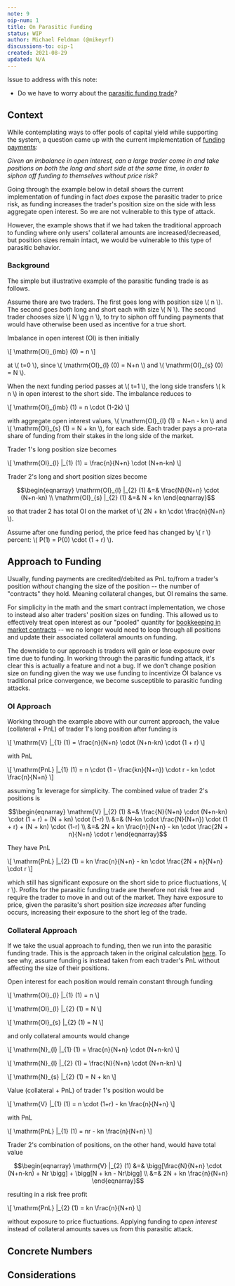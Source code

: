 ```yaml
---
note: 9
oip-num: 1
title: On Parasitic Funding
status: WIP
author: Michael Feldman (@mikeyrf)
discussions-to: oip-1
created: 2021-08-29
updated: N/A
---
```


Issue to address with this note:

- Do we have to worry about the [parasitic funding trade](note-6#parasitic-capital)?


## Context

While contemplating ways to offer pools of capital yield while supporting the system, a question came up with the current implementation of [funding payments](note-1):

*Given an imbalance in open interest, can a large trader come in and take positions on both the long and short side at the same time, in order to siphon off funding to themselves without price risk?*

Going through the example below in detail shows the current implementation of funding in fact *does* expose the parasitic trader to price risk, as funding increases the trader's position size on the side with less aggregate open interest. So we are not vulnerable to this type of attack.

However, the example shows that if we had taken the traditional approach to funding where only users' collateral amounts are increased/decreased, but position sizes remain intact, we would be vulnerable to this type of parasitic behavior.

### Background

The simple but illustrative example of the parasitic funding trade is as follows.

Assume there are two traders. The first goes long with position size \\( n \\). The second goes *both* long and short each with size \\( N \\). The second trader chooses size \\( N \gg n \\), to try to siphon off funding payments that would have otherwise been used as incentive for a true short.

Imbalance in open interest (OI) is then initially

\\[ \mathrm{OI}\_{imb} (0) = n \\]

at \\( t=0 \\), since \\( \mathrm{OI}\_{l} (0) = N+n \\) and \\( \mathrm{OI}\_{s} (0) = N \\).

When the next funding period passes at \\( t=1 \\), the long side transfers \\( k n \\) in open interest to the short side. The imbalance reduces to

\\[ \mathrm{OI}\_{imb} (1) = n \cdot (1-2k) \\]

with aggregate open interest values, \\( \mathrm{OI}\_{l} (1) = N+n - kn \\) and \\( \mathrm{OI}\_{s} (1) = N + kn \\), for each side. Each trader pays a pro-rata share of funding from their stakes in the long side of the market.

Trader 1's long position size becomes

\\[ \mathrm{OI}\_{l} \|_{1} (1) = \frac{n}{N+n} \cdot (N+n-kn) \\]

Trader 2's long and short position sizes become

$$\begin{eqnarray}
\mathrm{OI}_{l} |_{2} (1) &=& \frac{N}{N+n} \cdot (N+n-kn) \\
\mathrm{OI}_{s} |_{2} (1) &=& N + kn
\end{eqnarray}$$

so that trader 2 has total OI on the market of \\( 2N + kn \cdot \frac{n}{N+n} \\).

Assume after one funding period, the price feed has changed by \\( r \\) percent: \\( P(1) = P(0) \cdot (1 + r) \\).

## Approach to Funding

Usually, funding payments are credited/debited as PnL to/from a trader's position *without* changing the size of the position -- the number of "contracts" they hold. Meaning collateral changes, but OI remains the same.

For simplicity in the math and the smart contract implementation, we chose to instead also alter traders' position sizes on funding. This allowed us to effectively treat open interest as our "pooled" quantity for [bookkeeping in market contracts](note-5) -- we no longer would need to loop through all positions and update their associated collateral amounts on funding.

The downside to our approach is traders will gain or lose exposure over time due to funding. In working through the parasitic funding attack, it's clear this is actually a feature and not a bug. If we don't change position size on funding given the way we use funding to incentivize OI balance vs traditional price convergence, we become susceptible to parasitic funding attacks.

### OI Approach

Working through the example above with our current approach, the value (collateral + PnL) of trader 1's long position after funding is

\\[ \mathrm{V} \|_{1} (1) = \frac{n}{N+n} \cdot (N+n-kn) \cdot (1 + r) \\]

with PnL

\\[ \mathrm{PnL} \|_{1} (1) = n \cdot (1 - \frac{kn}{N+n}) \cdot r - kn \cdot \frac{n}{N+n} \\]

assuming 1x leverage for simplicity. The combined value of trader 2's positions is

$$\begin{eqnarray}
\mathrm{V} |_{2} (1) &=& \frac{N}{N+n} \cdot (N+n-kn) \cdot (1 + r) + (N + kn) \cdot (1-r) \\
&=& (N-kn \cdot \frac{N}{N+n}) \cdot (1 + r) + (N + kn) \cdot (1-r) \\
&=& 2N + kn \frac{n}{N+n} - kn \cdot \frac{2N + n}{N+n} \cdot r
\end{eqnarray}$$

They have PnL

\\[ \mathrm{PnL} \|_{2} (1) = kn \frac{n}{N+n} - kn \cdot \frac{2N + n}{N+n} \cdot r \\]

which still has significant exposure on the short side to price fluctuations, \\( r \\). Profits for the parasitic funding trade are therefore not risk free and require the trader to move in and out of the market. They have exposure to price, given the parasite's short position size *increases* after funding occurs, increasing their exposure to the short leg of the trade.


### Collateral Approach

If we take the usual approach to funding, then we run into the parasitic funding trade. This is the approach taken in the original calculation [here](note-6#parasitic-capital). To see why, assume funding is instead taken from each trader's PnL without affecting the size of their positions.

Open interest for each position would remain constant through funding

\\[ \mathrm{OI}\_{l} \|_{1} (1) = n \\]

\\[ \mathrm{OI}\_{l} \|_{2} (1) = N \\]

\\[ \mathrm{OI}\_{s} \|_{2} (1) = N \\]

and only collateral amounts would change

\\[ \mathrm{N}\_{l} \|_{1} (1) = \frac{n}{N+n} \cdot (N+n-kn)  \\]

\\[ \mathrm{N}\_{l} \|_{2} (1) = \frac{N}{N+n} \cdot (N+n-kn)  \\]

\\[ \mathrm{N}\_{s} \|_{2} (1) = N + kn  \\]

Value (collateral + PnL) of trader 1's position would be

\\[ \mathrm{V} \|_{1} (1) = n \cdot (1+r) - kn \frac{n}{N+n} \\]

with PnL

\\[ \mathrm{PnL} \|_{1} (1) =  nr - kn \frac{n}{N+n} \\]

Trader 2's combination of positions, on the other hand, would have total value

$$\begin{eqnarray}
\mathrm{V} |_{2} (1) &=& \bigg[\frac{N}{N+n} \cdot (N+n-kn) + Nr \bigg] + \bigg[N + kn - Nr\bigg] \\
&=& 2N + kn \frac{n}{N+n}
\end{eqnarray}$$

resulting in a risk free profit

\\[ \mathrm{PnL} \|_{2} (1) = kn \frac{n}{N+n} \\]

without exposure to price fluctuations. Applying funding to *open interest* instead of collateral amounts saves us from this parasitic attack.


## Concrete Numbers

<!-- Besides example of losing money, also show diff in funding rate effects in OI vs collateral approach -->

## Considerations
